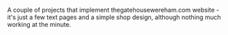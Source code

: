 A couple of projects that implement thegatehousewereham.com website - it's just a few text pages and a simple shop design, although nothing much working at the minute.